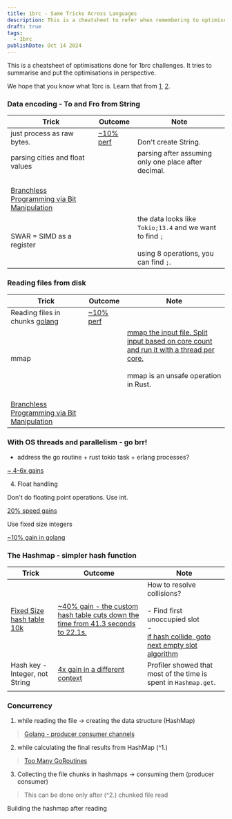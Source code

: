 ```yaml
---
title: 1brc - Same Tricks Across Languages
description: This is a cheatsheet to refer when remembering to optimise software systems.
draft: true
tags:
  - 1brc
publishDate: Oct 14 2024
---
```


This is a cheatsheet  of optimisations done for 1brc challenges. It tries to summarise and put the optimisations in perspective. 

We hope that you know what 1brc is. Learn that from [1](https://github.com/gunnarmorling/1brc), [2](https://www.morling.dev/blog/1brc-results-are-in/). 

### Data encoding - To and Fro from String  

| Trick                                                                                  | Outcome                                                                                     | Note                                                                                                  |
| -------------------------------------------------------------------------------------- | ------------------------------------------------------------------------------------------- | ----------------------------------------------------------------------------------------------------- |
| just process as raw bytes.                                                             | [~10% perf](https://github.com/gunnarmorling/1brc/discussions/57#discussioncomment-8153186) | <br /> Don't create String.                                                                           |
| parsing cities and float values<br>                                                    |                                                                                             | parsing after assuming only one place after decimal.                                                  |
| <br>[Branchless Programming via Bit Manipulation](https://youtu.be/EFXxXFHpS0M?t=1255) |                                                                                             |                                                                                                       |
| SWAR = SIMD as a register                                                              |                                                                                             | the data looks like `Tokio;13.4` and we want to find `;`<br><br>using 8 operations, you can find `;`. |

  

### Reading files from disk


| Trick                                                                                                                                         | Outcome                                                                                     | Note                                                                                                                                                                                                                  |
| --------------------------------------------------------------------------------------------------------------------------------------------- | ------------------------------------------------------------------------------------------- | --------------------------------------------------------------------------------------------------------------------------------------------------------------------------------------------------------------------- |
| Reading files in chunks [golang](https://www.bytesizego.com/blog/one-billion-row-challenge-go#:~:text=Reading%20file%3A%20Read%20in%20chunks) | [~10% perf](https://github.com/gunnarmorling/1brc/discussions/57#discussioncomment-8153186) |                                                                                                                                                                                                                       |
| mmap                                                                                                                                          |                                                                                             | [mmap the input file. Split input based on core count and run it with a thread per core.](https://github.com/gunnarmorling/1brc/discussions/57#discussioncomment-8041416)<br><br>mmap is an unsafe operation in Rust. |
| <br>[Branchless Programming via Bit Manipulation](https://youtu.be/EFXxXFHpS0M?t=1255)                                                        |                                                                                             |                                                                                                                                                                                                                       |

  

### With OS threads and parallelism - go brr!


- address the go routine + rust tokio task + erlang processes?

[~ 4-6x gains](https://benhoyt.com/writings/go-1brc/#:~:text=Processing%20the%20input%20file%20in%20parallel%20provides%20a%20huge%20win%20over%20r1%2C%20taking%20the%20time%20from%201%20minute%2045%20seconds%20to%2022.6%20seconds.)

4. Float handling

Don't do floating point operations. Use int.

[20% speed gains](https://github.com/gunnarmorling/1brc/discussions/57#discussioncomment-8024568)

Use fixed size integers

[~10% gain in golang](https://benhoyt.com/writings/go-1brc/#:~:text=Solution%204%3A%20fixed%20point%20integers)

### The Hashmap - simpler hash function

| Trick                                                                                                                                                                                                                        | Outcome                                                                                                                                                                                                                        | Note                                                                                                                                                                                                                                                                                                                                                                             |
| ---------------------------------------------------------------------------------------------------------------------------------------------------------------------------------------------------------------------------- | ------------------------------------------------------------------------------------------------------------------------------------------------------------------------------------------------------------------------------ | -------------------------------------------------------------------------------------------------------------------------------------------------------------------------------------------------------------------------------------------------------------------------------------------------------------------------------------------------------------------------------- |
| [Fixed Size hash table 10k](https://github.com/gunnarmorling/1brc/discussions/57#:~:text=Treat%20the%20first%20eight%20bytes%20of%20the%20name%20as%20a%20hash%20key%20into%20a%20fixed%20size%2010k%20item%20hash%20table.) | [~40% gain - the custom hash table cuts down the time from 41.3 seconds to 22.1s.](https://benhoyt.com/writings/go-1brc/#:~:text=the%20custom%20hash%20table%20cuts%20down%20the%20time%20from%2041.3%20seconds%20to%2022.1s.) | How to resolve collisions?<br><br>-  Find first unoccupied slot<br>- <br>[if hash collide, goto next empty slot algorithm](https://benhoyt.com/writings/go-1brc/#:~:text=It%E2%80%99s%20a%20simple%20implementation%20that%20uses%20the%20FNV%2D1a%20hash%20algorithm%20with%20linear%20probing%3A%20if%20there%E2%80%99s%20a%20collision%2C%20use%20the%20next%20empty%20slot.) |
| Hash key - Integer, not String                                                                                                                                                                                               | [4x gain in a different context](https://youtu.be/SVw9nKfVPx4?t=501)                                                                                                                                                           | Profiler showed that most of the time is spent in `Hashmap.get`.                                                                                                                                                                                                                                                                                                                 |
|                                                                                                                                                                                                                              |                                                                                                                                                                                                                                |                                                                                                                                                                                                                                                                                                                                                                                  |


  
 

### Concurrency


1. while reading the file -> creating the data structure (HashMap)

> [Golang - producer consumer channels](https://www.bytesizego.com/blog/one-billion-row-challenge-go#:~:text=Sending%20a%20slice%20of%20lines%20on%20the%20channel)

2. while calculating the final results from HashMap (^1.)

> [Too Many GoRoutines](https://www.bytesizego.com/blog/one-billion-row-challenge-go#:~:text=Concurrency%3A%20process%20each%20station%E2%80%99s%20min%2C%20max%20and%20average%20temperature%20in%20a%20separate%20goroutine)

3. Collecting the file chunks in hashmaps -> consuming them (producer consumer)

> This can be done only after (^2.) chunked file read

  

Building the hashmap after reading